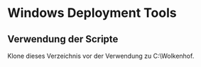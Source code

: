 # Windows Deployment Tools

## Verwendung der Scripte
Klone dieses Verzeichnis vor der Verwendung zu C:\Wolkenhof.